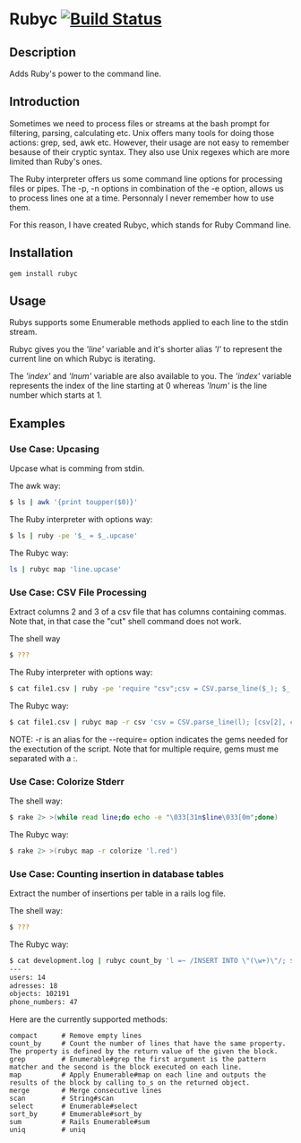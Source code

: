 # Rubyc [![Build Status](https://secure.travis-ci.org/martinos/rubyc.png?branch=master)](http://travis-ci.org/martinos/rubyc)
## Description
Adds Ruby's power to the command line.
## Introduction
Sometimes we need to process files or streams at the bash prompt for filtering, parsing, calculating etc.  Unix offers many tools for doing those actions: grep, sed, awk etc. However, their usage are not easy to remember besause of their cryptic syntax. They also use Unix regexes which are more limited than Ruby's ones.

The Ruby interpreter offers us some command line options for processing files or pipes. The -p, -n options in combination of the -e option, allows us to process lines one at a time. Personnaly I never remember how to use them.

For this reason, I have created Rubyc, which stands for Ruby Command line.
## Installation
```
gem install rubyc
```
## Usage
Rubys supports some Enumerable methods applied to each line to the stdin stream. 

Rubyc gives you the _'line'_ variable and it's shorter alias _'l'_ to represent the current line on which Rubyc is iterating. 

The _'index'_ and _'lnum'_ variable are also available to you. The _'index'_ variable represents the index of the line starting at 0 whereas _'lnum'_ is the line number which starts at 1. 
## Examples
### Use Case: Upcasing
Upcase what is comming from stdin.

The awk way:
``` bash
$ ls | awk '{print toupper($0)}'
```
The Ruby interpreter with options way:
``` bash
$ ls | ruby -pe '$_ = $_.upcase'
```
The Rubyc way:
``` bash
ls | rubyc map 'line.upcase'
```
### Use Case: CSV File Processing
Extract columns 2 and 3 of a csv file that has columns containing commas. Note that, in that case the "cut" shell command does not work.

The shell way
``` bash
$ ???
```
The Ruby interpreter with options way:
``` bash
$ cat file1.csv | ruby -pe 'require "csv";csv = CSV.parse_line($_); $_ = [csv[2], csv[4]].to_s + "\n"'
```
The Rubyc way:
``` bash
$ cat file1.csv | rubyc map -r csv 'csv = CSV.parse_line(l); [csv[2], csv[3]]'
```
NOTE: -r is an alias for the --require= option indicates the gems needed for the exectution of the script. Note that for multiple require, gems must me separated with a :.

### Use Case: Colorize Stderr
The shell way:
``` bash
$ rake 2> >(while read line;do echo -e "\033[31m$line\033[0m";done)
```
The Rubyc way:
``` bash
$ rake 2> >(rubyc map -r colorize 'l.red')
```
### Use Case: Counting insertion in database tables
Extract the number of insertions per table in a rails log file.

The shell way:
``` bash
$ ???
```
The Rubyc way:
``` bash
$ cat development.log | rubyc count_by 'l =~ /INSERT INTO \"(\w+)\"/; $1'
--- 
users: 14
adresses: 18
objects: 102191
phone_numbers: 47
```


Here are the currently supported methods:
```
compact      # Remove empty lines
count_by     # Count the number of lines that have the same property. The property is defined by the return value of the given the block.
grep         # Enumerable#grep the first argument is the pattern matcher and the second is the block executed on each line.
map          # Apply Enumerable#map on each line and outputs the results of the block by calling to_s on the returned object.
merge        # Merge consecutive lines
scan         # String#scan
select       # Enumerable#select
sort_by      # Emumerable#sort_by
sum          # Rails Enumerable#sum
uniq         # uniq
```
